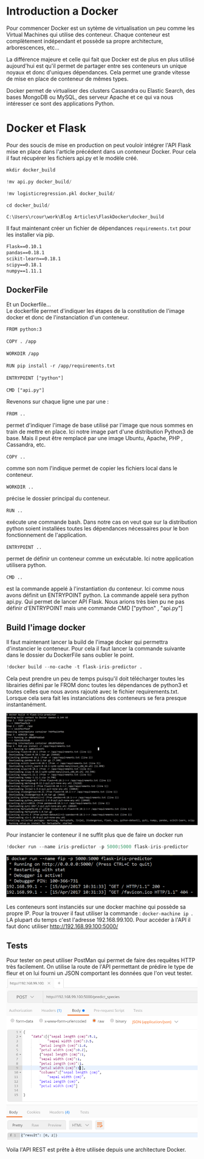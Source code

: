 
# Introduction a Docker

Pour commencer Docker est un sytème de virtualisation un peu comme les Virtual Machines qui utilise des conteneur. Chaque conteneur est complètement indépendant et possède sa propre architecture, arborescences, etc...

La différence majeure et celle qui fait que Docker est de plus en plus utilisé aujourd'hui est qu'il permet de partager entre ses conteneurs un unique noyaux et donc d'uniques dépendances. Cela permet une grande vitesse de mise en place de conteneur de mêmes types.

Docker permet de virtualiser des clusters Cassandra ou Elastic Search, des bases MongoDB ou MySQL, des serveur Apache et ce qui va nous intéresser ce sont des applications Python.

# Docker et Flask

Pour des soucis de mise en production on peut vouloir intégrer l'API Flask mise en place dans l'article précédent dans un conteneur Docker. Pour cela il faut récupérer les fichiers api.py et le modèle créé.


```python
mkdir docker_build
```


```python
!mv api.py docker_build/
```


```python
!mv logisticregression.pkl docker_build/
```


```python
cd docker_build/
```

    C:\Users\rcour\work\Blog Articles\FlaskDocker\docker_build


Il faut maintenant créer un fichier de dépendances ```requirements.txt``` pour les installer via pip.

```
Flask==0.10.1
pandas==0.18.1
scikit-learn==0.18.1
scipy==0.18.1
numpy==1.11.1
```

## DockerFile

Et un Dockerfile...  
Le dockerfile permet d'indiquer les étapes de la constitution de l'image docker et donc de l'instanciation d'un conteneur.

```
FROM python:3

COPY . /app

WORKDIR /app

RUN pip install -r /app/requirements.txt

ENTRYPOINT ["python"]

CMD ["api.py"]
```

Revenons sur chaque ligne une par une :

`FROM ..`

permet d'indiquer l'image de base utilisé par l'image que nous sommes en train de mettre en place. Ici notre image part d'une distribution Python3 de base. Mais il peut être remplacé par une image Ubuntu, Apache, PHP , Cassandra, etc.

`COPY .. `

comme son nom l'indique permet de copier les fichiers local dans le conteneur.

`WORKDIR .. `

précise le dossier principal du conteneur.

`RUN .. `

exécute une commande bash. Dans notre cas on veut que sur la distribution python soient installées toutes les dépendances nécessaires pour le bon fonctionnement de l'application.

`ENTRYPOINT ..`  

permet de définir un conteneur comme un exécutable. Ici notre application utilisera python.

`CMD .. `  

est la commande appelé à l'instantiation du conteneur. Ici comme nous avons définit un ENTRYPOINT python. La commande appelé sera python api.py. Qui permet de lancer API Flask.
Nous arions très bien pu ne pas définir d'ENTRYPOINT mais une commande CMD ["python" , "api.py"]


## Build l'image docker

Il faut maintenant lancer la build de l'image docker qui permettra d'instancier le conteneur. Pour cela il faut lancer la commande suivante dans le dossier du DockerFile sans oublier le point.


```python
!docker build --no-cache -t flask-iris-predictor .
```

Cela peut prendre un peu de temps puisqu'il doit télécharger toutes les librairies défini par le FROM donc toutes les dépendances de python3 et toutes celles que nous avons rajouté avec le fichier requirements.txt. Lorsque cela sera fait les instanciations des conteneurs se fera presque instantanément.


![Building Docker Image..](building.PNG)

Pour instancier le conteneur il ne suffit plus que de faire un docker run


```python
!docker run --name iris-predictor -p 5000:5000 flask-iris-predictor
```

![running...](running.PNG)

Les conteneurs sont instanciés sur une docker machine qui possède sa propre IP. Pour la trouver il faut utiliser la commande :  `docker-machine ip `. LA plupart du temps c'est l'adresse 192.168.99.100. Pour accéder à l'API il faut donc utiliser http://192.168.99.100:5000/

## Tests

Pour tester on peut utiliser PostMan qui permet de faire des requêtes HTTP très facilement. On utilise la route de l'API permettant de prédire le type de fleur et on lui fourni un JSON comportant les données que l'on veut tester.
![Postman's tests](model_test.PNG)

Voila l'API REST est prête à être utilisée depuis une architecture Docker.
